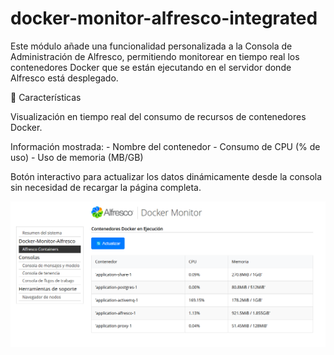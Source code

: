 # docker-monitor-alfresco-integrated

Este módulo añade una funcionalidad personalizada a la Consola de Administración de Alfresco, permitiendo monitorear en tiempo real los contenedores Docker que se están ejecutando en el servidor donde Alfresco está desplegado.

🚀 Características

Visualización en tiempo real del consumo de recursos de contenedores Docker.

Información mostrada:
    - Nombre del contenedor
    - Consumo de CPU (% de uso)
    - Uso de memoria (MB/GB)

Botón interactivo para actualizar los datos dinámicamente desde la consola sin necesidad de recargar la página completa.

![Docker Monitor en Alfresco](images/docker-alfresco-monitor.png)